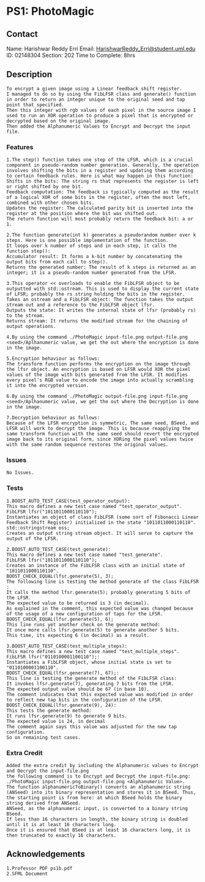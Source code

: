 # PS1: PhotoMagic

## Contact
Name: Harishwar Reddy Erri
Email: HarishwarReddy_Erri@student.uml.edu
ID: 02148304
Section: 202
Time to Complete: 8hrs

## Description
    To encrypt a given image using a Linear feedback shift register.
    I managed to do so by using the FibLFSR class and generate() function in order to return an integer unique to the original seed and tap point that specified.
    Then this integer with rgb values of each pixel in the source image I used to run an XOR operation to produce a pixel that is encrypted or     decrypted based on the original image.
    Then added the Alphanumeric Values to Encrypt and Decrypt the input file.

### Features
    1.The step() function takes one step of the LFSR, which is a crucial component in pseudo-random number generation. Generally, the operation  involves shifting the bits in a register and updating them according to certain feedback rules. Here is what may happen in this function:
    Shifts in the bits: The string rs that represents the register is left or right shifted by one bit.
    Feedback computation: The feedback is typically computed as the result of a logical XOR of some bits in the register, often the most left, combined with other chosen bits.
    Updates the register: The calculated parity bit is inserted into the register at the position where the bit was shifted out.
    The return function will most probably return the feedback bit: a or 1.

    2.The function generate(int k) generates a pseudorandom number over k steps. Here is one possible implementation of the function.
    It loops over k number of steps and in each step, it calls the function step():
    Accumulator result: It forms a k-bit number by concatenating the output bits from each call to step().
    Returns the generated number: The result of k steps is returned as an integer; it is a pseudo-random number generated from the LFSR.

    3.This operator << overloads to enable the FibLFSR object to be outputted with std::ostream. This is used to display the current state of LFSR; probably the rs string holding the bits in the register.
    Takes an ostream and a FibLFSR object: The function takes the output stream out and a reference to the FibLFSR object lfsr.
    Outputs the state: It writes the internal state of lfsr (probably rs) to the stream.
    Returns stream: It returns the modified stream for the chaining of output operations.

    4.By using the command ./PhotoMagic input-file.png output-file.png <seed>/Aplhanumeric value, we get the out where the encryption is done in the image.

    5.Encryption behaviour as follows:
    The transform function performs the encryption on the image through the lfsr object. An encryption is based on LFSR would XOR the pixel values of the image with bits generated from the LFSR. It modifies every pixel's RGB value to encode the image into actually scrambling it into the encrypted version.

    6.By using the command ./PhotoMagic output-file.png input-file.png <seed>/Aplhanumeric value, we get the out where the Decryption is done in the image.

    7.Decryption behaviour as follows:
    Because of the LFSR encryption is symmetric, The same seed, BSeed, and LFSR will work to decrypt the image. This is because reapplying the same transform function with the same seed should revert the encrypted image back to its original form, since XORing the pixel values twice with the same random sequence restores the original values.

### Issues
    No Issues.

### Tests
    1.BOOST_AUTO_TEST_CASE(test_operator_output):
    This macro defines a new test case named "test_operator_output".
    FibLFSR lfsr("1011011000110110");
    Instantiates an object of class FibLFSR (some sort of Fibonacci Linear Feedback Shift Register) initialized in the state "1011011000110110".
    std::ostringstream oss;
    Creates an output string stream object. It will serve to capture the output of the LFSR.

    2.BOOST_AUTO_TEST_CASE(test_generate):
    This macro defines a new test case named "test_generate".
    FibLFSR lfsr("1011011000110110");
    Creates an instance of the FibLFSR class with an initial state of "1011011000110110".
    BOOST_CHECK_EQUAL(lfsr.generate(5), 3);
    The following line is testing the method generate of the class FibLFSR :
    It calls the method lfsr.generate(5); probably generating 5 bits of the LFSR.
    The expected value to be returned is 3 (in decimal).
    As explained in the comment, this expected value was changed because of the usage of a new configuration of taps for the LFSR.
    BOOST_CHECK_EQUAL(lfsr.generate(5), 6);
    This line runs yet another check on the generate method:
    It once more calls lfsr.generate(5) to generate another 5 bits.
    This time, its expecting 6 (in decimal) as a result.

    3.BOOST_AUTO_TEST_CASE(test_multiple_steps):
    This macro defines a new test case named "test_multiple_steps".
    FibLFSR lfsr("0110100001100110");:
    Instantiates a FibLFSR object, whose initial state is set to "0110100001100110".
    BOOST_CHECK_EQUAL(lfsr.generate(7), 67);:
    This line is testing the generate method of the FibLFSR class:
    It invokes lfsr.generate(7), generating 7 bits from the LFSR.
    The expected output value should be 67 (in base 10).
    The comment indicates that this expected value was modified in order to reflect new tap bits in the configuration of the LFSR.
    BOOST_CHECK_EQUAL(lfsr.generate(9), 24):
    This tests the generate method:
    It runs lfsr.generate(9) to generate 9 bits.
    The expected value is 24, in decimal
    The comment again says this value was adjusted for the new tap configuration.
    So on remaining test cases.

### Extra Credit
    Added the extra credit by including the Alphanumeric values to Encrypt and Decrypt the input-file.png
    the following command is to Encrypt and Decrypt the input-file.png:
    ./PhotoMagic input-file.png output-file.png <Alphanumeric Value>.
    The function alphanumericToBinary() converts an alphanumeric string (ANSeed) into its binary representation and stores it in BSeed. Thus, the starting point is from here: at which BSeed holds the binary string derived from ANSeed.
    ANSeed, as the alphanumeric input, is converted to a binary string BSeed.
    If less than 16 characters in length, the binary string is doubled until it is at least 16 characters long.
    Once it is ensured that BSeed is at least 16 characters long, it is then truncated to exactly 16 characters.

## Acknowledgements
    1.Professor PDF ps1b.pdf
    2.SFML Document